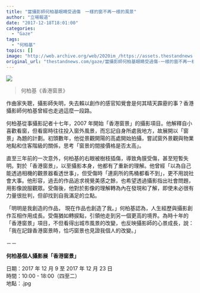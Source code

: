 ```yaml
---
title: "當攝影師何柏基眼睛受過傷　一樣的窗不再一樣的風景"
author: "立場報道"
date: "2017-12-18T18:01:00"
categories:
  - "Gaze"
tags:
  - "何柏基"
topics: []
image: "http://web.archive.org/web/2020im_/https://assets.thestandnews.com/media/photos/gallery/132/hpk20004_yYy73.jpg"
original_url: "thestandnews.com/gaze/當攝影師何柏基眼睛受過傷-一樣的窗不再一樣的風景"
---
```

![](http://web.archive.org/web/2020im_/https://assets.thestandnews.com/media/photos/gallery/132/hpk20004_yYy73.jpg)
> 何柏基《香港窗景》

作曲家失聰，攝影師失明，失去賴以創作的感官知覺會是何其晴天霹靂的事？香港攝影師何柏基曾經也走過這麼一段路。

何柏基從事攝影記者十七年，2007 年開始「香港窗景」的攝影項目。他解釋自小喜歡看窗，但看窗時往往投入窗外風景，而忘記自身所處我地方，故展開以「窗景」為題的計劃。初頭數年，他從景觀開陽的高處開始拍攝，嘗試窗外景觀與物業地點和住客階級的關係，思考「窗景的間接價格是否太高」。

直至三年前的一次意外，何柏基的右眼被樹枝插傷，導致角膜受傷，甚至短暫失明。對於「香港窗景」，以至攝影本身，他都有了重新的理解。他曾經「以為自己能透過相機的觀景器看透世事」，但受傷時「連廁所的馬桶都看不到」，更不用說社會大事。他形容，過去的作品追求視覺美感之餘，也希望透過攝影指出社會問題，用影像說服觀眾。受傷後，他對於影像的理解轉為內在發現和了解，即使未必很有力量很批判，但卻找到自我滿足的立點。

「明明是我創造的作品， 現在作品也創造了我。」何柏基認為，人生經歷與攝影創作互相作用成長。受傷猶如轉捩點，引領他走到另一個更高的境界。為時十年的「香港窗景」項目，不但看得出城市風景的改變，也反映攝影師的心景成長，說：「我在記錄香港窗景時，恰巧窗景也見證我個人的改變。」

－－

**何柏基個人攝影展「香港窗景」**

日期：2017 年 12 月 9 至 2017 年 12 月 23 日  
時間：10:00 - 18:00（四至二）  
地點：.jpg